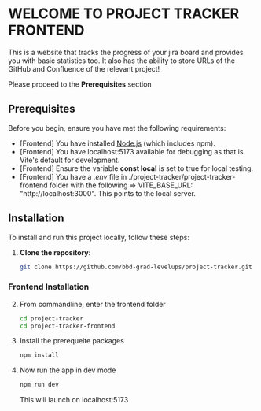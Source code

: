 # WELCOME TO PROJECT TRACKER FRONTEND
This is a website that tracks the progress of your jira board and provides you with basic statistics too. It also has the ability to store URLs of the GitHub and Confluence of the relevant project! 

Please proceed to the **Prerequisites** section

## Prerequisites

Before you begin, ensure you have met the following requirements:

- [Frontend] You have installed [Node.js](https://nodejs.org/) (which includes npm).
- [Frontend] You have localhost:5173 available for debugging as that is Vite's default for development.
- [Frontend] Ensure the variable **const local** is set to true for local testing.
- [Frontend] You have a *.env* file in ./project-tracker/project-tracker-frontend folder with the following => VITE_BASE_URL: "http://localhost:3000". This points to the local server.

## Installation

To install and run this project locally, follow these steps:

1. **Clone the repository**:
   ```bash
   git clone https://github.com/bbd-grad-levelups/project-tracker.git
   ```
### Frontend Installation

2. From commandline, enter the frontend folder
    ```bash
    cd project-tracker
    cd project-tracker-frontend
    ```

3. Install the prerequeite packages
    ```bash
    npm install
    ```
4. Now run the app in dev mode
    ```bash
    npm run dev
    ```
    This will launch on localhost:5173
    

<!-- Nedd to make .env file that has VITE_BASE_URL: [-insert localhost url here-] -->